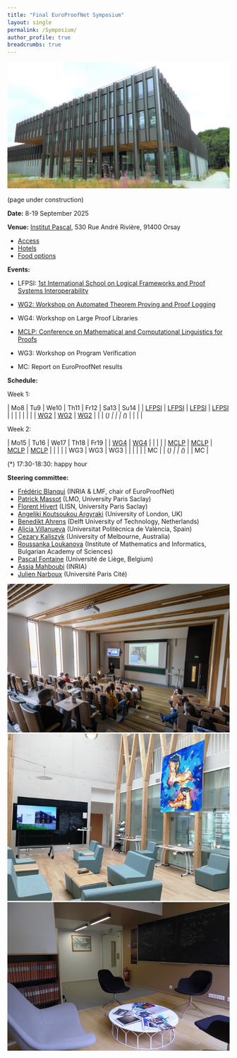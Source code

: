 ```yaml
---
title: "Final EuroProofNet Symposium"
layout: single
permalink: /Symposium/
author_profile: true
breadcrumbs: true
---
```


<img src="/_pages/symposium/ipa11.jpg"/>

(page under construction)

**Date:** 8-19 September 2025

**Venue:** [Institut Pascal](https://www.institut-pascal.universite-paris-saclay.fr/), 530 Rue André Rivière, 91400 Orsay

- [Access](access.md)
- [Hotels](hotels.md)
- [Food options](food.md)

**Events:**

* LFPSI: [1st International School on Logical Frameworks and Proof Systems Interoperability](../LFPSI24)

* [WG2: Workshop on Automated Theorem Proving and Proof Logging](../wg2-symposium)

* WG4: Workshop on Large Proof Libraries

* [MCLP: Conference on Mathematical and Computational Linguistics for Proofs](../MCLP)

* WG3: Workshop on Program Verification

* MC: Report on EuroProofNet results

**Schedule:**

Week 1:

| Mo8                 | Tu9                 | We10                | Th11                | Fr12 | Sa13 | Su14 |
| [LFPSI](../LFPSI24) | [LFPSI](../LFPSI24) | [LFPSI](../LFPSI24) | [LFPSI](../LFPSI24) |      |      |      |
|                     |                     |                     | [WG2](../wg2-symposium/)                 | [WG2](../wg2-symposium/)  | [WG2](../wg2-symposium/)  |      |
| (*)                 |                     |                     | (*)                 |      |      |      |

Week 2:

| Mo15 | Tu16 | We17 | Th18 | Fr19 |
| [WG4](../WG4_Orsay25) | [WG4](../WG4_Orsay25) |      |      |      |
| [MCLP](../MCLP) | [MCLP](../MCLP) | [MCLP](../MCLP) | [MCLP](../MCLP) |      |
|      |      | WG3  | WG3  | WG3  |
|      |      |      |      | MC   |
| (*)  |      | (*)  |      | MC   |

(*) 17:30-18:30: happy hour

**Steering committee:**
- [Frédéric Blanqui](https://blanqui.gitlabpages.inria.fr/) (INRIA & LMF, chair of EuroProofNet)
- [Patrick Massot](https://www.imo.universite-paris-saclay.fr/~patrick.massot/) (LMO, University Paris Saclay)
- [Florent Hivert](https://www.lri.fr/~hivert/) (LISN, University Paris Saclay)
- [Angeliki Koutsoukou Argyraki](https://pure.royalholloway.ac.uk/en/persons/angeliki-koutsoukou-argyraki) (University of London, UK)
- [Benedikt Ahrens](https://benediktahrens.gitlab.io/) (Delft University of Technology, Netherlands)
- [Alicia Villanueva](http://personales.upv.es/alvilga1/) (Universitat Politècnica de València, Spain)
- [Cezary Kaliszyk](https://findanexpert.unimelb.edu.au/profile/1063018-cezary-kaliszyk) (University of Melbourne, Australia)
- [Roussanka Loukanova](http://www.math.bas.bg/logic/loukanovarp/) (Institute of Mathematics and Informatics, Bulgarian Academy of Sciences)
- [Pascal Fontaine](https://people.montefiore.uliege.be/pfontain/) (Université de Liège, Belgium)
- [Assia Mahboubi](http://people.rennes.inria.fr/Assia.Mahboubi/) (INRIA)
- [Julien Narboux](https://dpt-info.u-strasbg.fr/~narboux/) (Université Paris Cité)

<img src="/_pages/symposium/ipa13.jpg"/>
<img src="/_pages/symposium/ipa10.jpg"/>
<img src="/_pages/symposium/ipa7.jpg"/>
